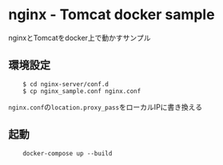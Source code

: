 # nginx - Tomcat docker sample
nginxとTomcatをdocker上で動かすサンプル

## 環境設定
```
    $ cd nginx-server/conf.d
    $ cp nginx_sample.conf nginx.conf
```
`nginx.conf`の`location.proxy_pass`をローカルIPに書き換える


## 起動
```
    docker-compose up --build
```

